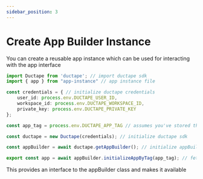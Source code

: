 ```yaml
---
sidebar_position: 3
---
```


# Create App Builder Instance

You can create a reusable app instance which can be used for interacting with the app interface

```typescript
import Ductape from 'ductape'; // import ductape sdk
import { app } from "app-instance" // app instance file 

const credentials = { // initialize ductape credentials
    user_id: process.env.DUCTAPE_USER_ID,
    workspace_id: process.env.DUCTAPE_WORKSPACE_ID,
    private_key: process.env.DUCTAPE_PRIVATE_KEY
};

const app_tag = process.env.DUCTAPE_APP_TAG // assumes you've stored the APP_TAG in the 

const ductape = new Ductape(credentials); // initialize ductape sdk

const appBuilder = await ductape.getAppBuilder(); // initialize appBuilder

export const app = await appBuilder.initializeAppByTag(app_tag); // fetch  app instance by id

```

This provides an interface to the appBuilder class and makes it available 